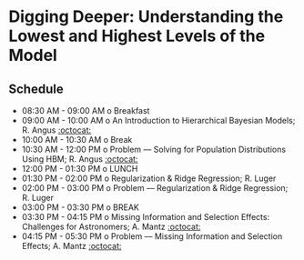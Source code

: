 # Digging Deeper: Understanding the Lowest and Highest Levels of the Model

## Schedule

 * 08:30 AM - 09:00 AM  o  Breakfast
 * 09:00 AM - 10:00 AM  o  An Introduction to Hierarchical Bayesian Models; R. Angus [:octocat:](https://github.com/RuthAngus)
 * 10:00 AM - 10:30 AM  o  Break
 * 10:30 AM - 12:00 PM  o  Problem –– Solving for Population Distributions Using HBM; R. Angus [:octocat:](https://github.com/RuthAngus)
 * 12:00 PM - 01:30 PM  o  LUNCH
 * 01:30 PM - 02:00 PM  o  Regularization & Ridge Regression; R. Luger
 * 02:00 PM - 03:00 PM  o  Problem –– Regularization & Ridge Regression; R. Luger
 * 03:00 PM - 03:30 PM  o  BREAK
 * 03:30 PM - 04:15 PM  o  Missing Information and Selection Effects: Challenges for Astronomers; A. Mantz [:octocat:](https://github.com/abmantz)
 * 04:15 PM - 05:30 PM  o  Problem –– Missing Information and Selection Effects; A. Mantz [:octocat:](https://github.com/abmantz)
